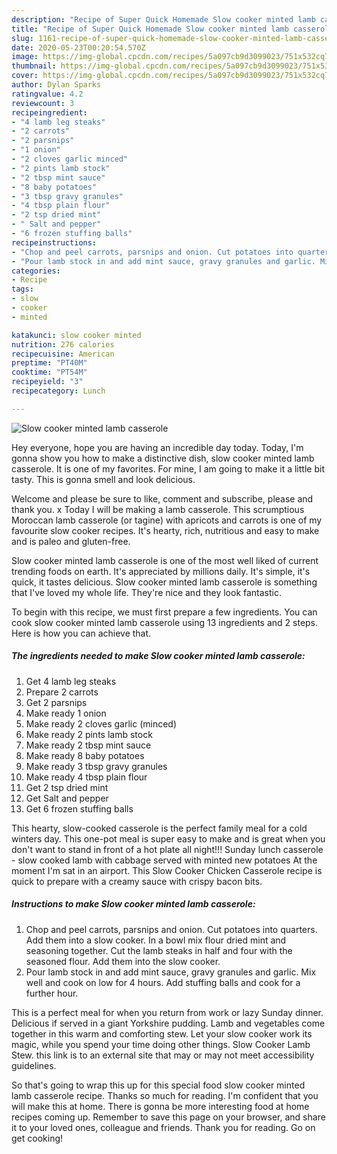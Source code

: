 ```yaml
---
description: "Recipe of Super Quick Homemade Slow cooker minted lamb casserole"
title: "Recipe of Super Quick Homemade Slow cooker minted lamb casserole"
slug: 1161-recipe-of-super-quick-homemade-slow-cooker-minted-lamb-casserole
date: 2020-05-23T00:20:54.570Z
image: https://img-global.cpcdn.com/recipes/5a097cb9d3099023/751x532cq70/slow-cooker-minted-lamb-casserole-recipe-main-photo.jpg
thumbnail: https://img-global.cpcdn.com/recipes/5a097cb9d3099023/751x532cq70/slow-cooker-minted-lamb-casserole-recipe-main-photo.jpg
cover: https://img-global.cpcdn.com/recipes/5a097cb9d3099023/751x532cq70/slow-cooker-minted-lamb-casserole-recipe-main-photo.jpg
author: Dylan Sparks
ratingvalue: 4.2
reviewcount: 3
recipeingredient:
- "4 lamb leg steaks"
- "2 carrots"
- "2 parsnips"
- "1 onion"
- "2 cloves garlic minced"
- "2 pints lamb stock"
- "2 tbsp mint sauce"
- "8 baby potatoes"
- "3 tbsp gravy granules"
- "4 tbsp plain flour"
- "2 tsp dried mint"
- " Salt and pepper"
- "6 frozen stuffing balls"
recipeinstructions:
- "Chop and peel carrots, parsnips and onion. Cut potatoes into quarters. Add them into a slow cooker. In a bowl mix flour dried mint and seasoning together. Cut the lamb steaks in half and four with the seasoned flour. Add them into the slow cooker."
- "Pour lamb stock in and add mint sauce, gravy granules and garlic. Mix well and cook on low for 4 hours. Add stuffing balls and cook for a further hour."
categories:
- Recipe
tags:
- slow
- cooker
- minted

katakunci: slow cooker minted 
nutrition: 276 calories
recipecuisine: American
preptime: "PT40M"
cooktime: "PT54M"
recipeyield: "3"
recipecategory: Lunch

---
```



![Slow cooker minted lamb casserole](https://img-global.cpcdn.com/recipes/5a097cb9d3099023/751x532cq70/slow-cooker-minted-lamb-casserole-recipe-main-photo.jpg)

Hey everyone, hope you are having an incredible day today. Today, I'm gonna show you how to make a distinctive dish, slow cooker minted lamb casserole. It is one of my favorites. For mine, I am going to make it a little bit tasty. This is gonna smell and look delicious.

Welcome and please be sure to like, comment and subscribe, please and thank you. x Today I will be making a lamb casserole. This scrumptious Moroccan lamb casserole (or tagine) with apricots and carrots is one of my favourite slow cooker recipes. It&#39;s hearty, rich, nutritious and easy to make and is paleo and gluten-free.

Slow cooker minted lamb casserole is one of the most well liked of current trending foods on earth. It's appreciated by millions daily. It's simple, it's quick, it tastes delicious. Slow cooker minted lamb casserole is something that I've loved my whole life. They're nice and they look fantastic.


To begin with this recipe, we must first prepare a few ingredients. You can cook slow cooker minted lamb casserole using 13 ingredients and 2 steps. Here is how you can achieve that.

<!--inarticleads1-->

##### The ingredients needed to make Slow cooker minted lamb casserole:

1. Get 4 lamb leg steaks
1. Prepare 2 carrots
1. Get 2 parsnips
1. Make ready 1 onion
1. Make ready 2 cloves garlic (minced)
1. Make ready 2 pints lamb stock
1. Make ready 2 tbsp mint sauce
1. Make ready 8 baby potatoes
1. Make ready 3 tbsp gravy granules
1. Make ready 4 tbsp plain flour
1. Get 2 tsp dried mint
1. Get  Salt and pepper
1. Get 6 frozen stuffing balls


This hearty, slow-cooked casserole is the perfect family meal for a cold winters day. This one-pot meal is super easy to make and is great when you don&#39;t want to stand in front of a hot plate all night!!! Sunday lunch casserole - slow cooked lamb with cabbage served with minted new potatoes At the moment I&#39;m sat in an airport. This Slow Cooker Chicken Casserole recipe is quick to prepare with a creamy sauce with crispy bacon bits. 

<!--inarticleads2-->

##### Instructions to make Slow cooker minted lamb casserole:

1. Chop and peel carrots, parsnips and onion. Cut potatoes into quarters. Add them into a slow cooker. In a bowl mix flour dried mint and seasoning together. Cut the lamb steaks in half and four with the seasoned flour. Add them into the slow cooker.
1. Pour lamb stock in and add mint sauce, gravy granules and garlic. Mix well and cook on low for 4 hours. Add stuffing balls and cook for a further hour.


This is a perfect meal for when you return from work or lazy Sunday dinner. Delicious if served in a giant Yorkshire pudding. Lamb and vegetables come together in this warm and comforting stew. Let your slow cooker work its magic, while you spend your time doing other things. Slow Cooker Lamb Stew. this link is to an external site that may or may not meet accessibility guidelines. 

So that's going to wrap this up for this special food slow cooker minted lamb casserole recipe. Thanks so much for reading. I'm confident that you will make this at home. There is gonna be more interesting food at home recipes coming up. Remember to save this page on your browser, and share it to your loved ones, colleague and friends. Thank you for reading. Go on get cooking!
